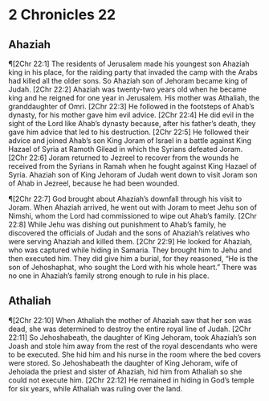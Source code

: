# 2 Chronicles 22

## Ahaziah
¶[2Chr 22:1] The residents of Jerusalem made his youngest son Ahaziah king in his place, for the raiding party that invaded the camp with the Arabs had killed all the older sons. So Ahaziah son of Jehoram became king of Judah.
[2Chr 22:2] Ahaziah was twenty-two years old when he became king and he reigned for one year in Jerusalem. His mother was Athaliah, the granddaughter of Omri.
[2Chr 22:3] He followed in the footsteps of Ahab’s dynasty, for his mother gave him evil advice.
[2Chr 22:4] He did evil in the sight of the Lord like Ahab’s dynasty because, after his father’s death, they gave him advice that led to his destruction.
[2Chr 22:5] He followed their advice and joined Ahab’s son King Joram of Israel in a battle against King Hazael of Syria at Ramoth Gilead in which the Syrians defeated Joram.
[2Chr 22:6] Joram returned to Jezreel to recover from the wounds he received from the Syrians in Ramah when he fought against King Hazael of Syria. Ahaziah son of King Jehoram of Judah went down to visit Joram son of Ahab in Jezreel, because he had been wounded.

¶[2Chr 22:7] God brought about Ahaziah’s downfall through his visit to Joram. When Ahaziah arrived, he went out with Joram to meet Jehu son of Nimshi, whom the Lord had commissioned to wipe out Ahab’s family.
[2Chr 22:8] While Jehu was dishing out punishment to Ahab’s family, he discovered the officials of Judah and the sons of Ahaziah’s relatives who were serving Ahaziah and killed them.
[2Chr 22:9] He looked for Ahaziah, who was captured while hiding in Samaria. They brought him to Jehu and then executed him. They did give him a burial, for they reasoned, “He is the son of Jehoshaphat, who sought the Lord with his whole heart.” There was no one in Ahaziah’s family strong enough to rule in his place.

## Athaliah
¶[2Chr 22:10] When Athaliah the mother of Ahaziah saw that her son was dead, she was determined to destroy the entire royal line of Judah.
[2Chr 22:11] So Jehoshabeath, the daughter of King Jehoram, took Ahaziah’s son Joash and stole him away from the rest of the royal descendants who were to be executed. She hid him and his nurse in the room where the bed covers were stored. So Jehoshabeath the daughter of King Jehoram, wife of Jehoiada the priest and sister of Ahaziah, hid him from Athaliah so she could not execute him.
[2Chr 22:12] He remained in hiding in God’s temple for six years, while Athaliah was ruling over the land.
